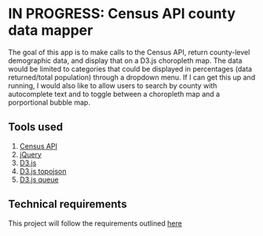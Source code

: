 # IN PROGRESS: Census API county data mapper

The goal of this app is to make calls to the Census API, return county-level demographic data, and display that on a D3.js choropleth map. The data would be limited to categories that could be displayed in percentages (data returned/total population) through a dropdown menu. If I can get this up and running, I would also like to allow users to search by county with autocomplete text and to toggle between a choropleth map and a porportional bubble map.

## Tools used

1. [Census API](http://api.census.gov/data/)
2. [jQuery](http://jquery.com/)
3. [D3.js](https://d3js.org/)
4. [D3.js topojson](https://github.com/topojson/topojson/wiki/Gallery)
5. [D3.js queue](https://github.com/d3/d3-queue)

## Technical requirements

This project will follow the requirements outlined [here](https://github.com/ga-students/JS-NYC-6.27.17/blob/master/projects/final-project/final-project.md)

